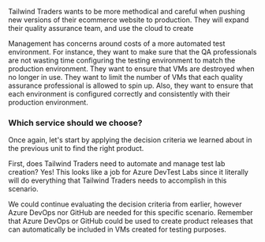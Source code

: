 Tailwind Traders wants to be more methodical and careful when pushing new versions of their ecommerce website to production.  They will expand their quality assurance team, and use the cloud to create 

Management has concerns around costs of a more automated test environment. For instance, they want to make sure that the QA professionals are not wasting time configuring the testing environment to match the production environment. They want to ensure that VMs are destroyed when no longer in use.  They want to limit the number of VMs that each quality assurance professional is allowed to spin up.  Also, they want to ensure that each environment is configured correctly and consistently with their production environment.

### Which service should we choose?

Once again, let's start by applying the decision criteria we learned about in the previous unit to find the right product.

First, does Tailwind Traders need to automate and manage test lab creation?  Yes!  This looks like a job for Azure DevTest Labs since it literally will do everything that Tailwind Traders needs to accomplish in this scenario.

We could continue evaluating the decision criteria from earlier, however Azure DevOps nor GitHub are needed for this specific scenario.  Remember that Azure DevOps or GitHub could be used to create product releases that can automatically be included in VMs created for testing purposes.